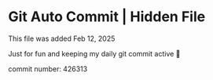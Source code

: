 # Git Auto Commit | Hidden File

This file was added Feb 12, 2025

Just for fun and keeping my daily git commit active 🤪

commit number: 426313
